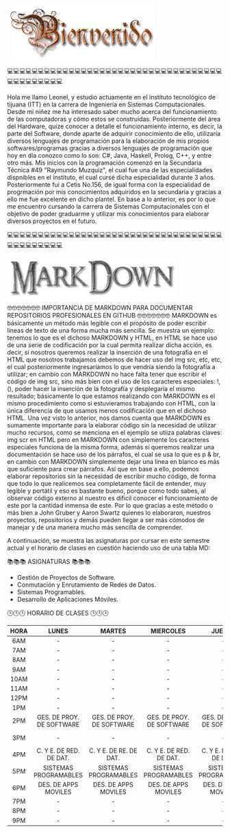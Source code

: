 ![](cooltext418114964546444.png)

💻💻💻💻💻💻💻💻💻💻💻💻💻💻💻💻💻💻💻💻💻💻💻💻💻💻💻💻💻💻💻💻💻💻💻💻💻💻💻💻💻💻💻💻

Hola me llamo Leonel, y estudio actuamente en el instituto tecnológico de tijuana (ITT) en la carrera de Ingeniería en Sistemas Computacionales.
Desde mi niñez me ha interesado saber mucho acerca del funcionamiento de las computadoras y cómo estos se construidas. Posteriormente del área del Hardware, quize conocer a detalle el funcionamiento interno, es decir, la parte del Software, donde aparte de adquirir conocimiento de ello, utilizaría diversos lenguajes de programación para la elaboración de mis propios softwares/programas gracias a diversos lenguajes de programación que hoy en día conozco como lo son: C#, Java, Haskell, Prolog, C++, y entre otro más. Mis inicios con la programación comenzó en la Secundaria Técnica #49 "Raymundo Muzquiz", el cual fue una de las especialidades dispnibles en el instituto, el cual cursé dicha especialidad durante 3 años. Posteriormente fui a Cetis No.156, de igual forma con la especialidad de progrmación por mis conocimientos adquiridos en la secundaria y gracias a ello me fue excelente en dicho plantel. En base a lo anterior, es por lo que me encuentro cursando la carrera de Sistemas Computacionales con el objetivo de poder graduarme y utilizar mis conocimientos para elaborar diversos proyectos en el futuro.

💻💻💻💻💻💻💻💻💻💻💻💻💻💻💻💻💻💻💻💻💻💻💻💻💻💻💻💻💻💻💻💻💻💻💻💻💻💻💻💻💻💻💻💻
<!--
**LeonelCa1deron/LeonelCa1deron** is a ✨ _special_ ✨ repository because its `README.md` (this file) appears on your GitHub profile.

Here are some ideas to get you started:

- 🔭 I’m currently working on ...
- 🌱 I’m currently learning ...
- 👯 I’m looking to collaborate on ...
- 🤔 I’m looking for help with ...
- 💬 Ask me about ...
- 📫 How to reach me: ...
- 😄 Pronouns: ...
- ⚡ Fun fact: ...
-->

![](cooltext418115235625696.png)

🤓🤓🤓🤓🤓🤓🤓 IMPORTANCIA DE MARKDOWN PARA DOCUMENTAR REPOSITORIOS PROFESIONALES EN GITHUB 🤓🤓🤓🤓🤓🤓🤓
MARKDOWN es básicamente un método más legible con el propósito de poder escribir líneas de texto de una forma mucha más sencilla. Se muestra un ejemplo: tenemos lo que es el dichoso MARKDOWN y HTML, en HTML se hace uso de una serie de codificación por la cual permita realizar dicha acción, es decir, si nosotros queremos realizar la inserción de una fotografía en el HTML que nosotros trabajamos debemos de hacer uso del img src, etc, etc, el cual posteriormente ingresaríamos lo que vendría siendo la fotografía a utilizar; en cambio con MARKDOWN no hace falta tener que escribir el código de img src, sino más bien con el uso de los caracteres especiales: !, (), poder hacer la inserción de la fotografía y desplegaría el mismo resultado; básicamente lo que estamos realizando con MARKDOWN es el mismo procedimiento como si estuvieramos trabajando con HTML, con la única diferencia de que usamos menos codificación que en el dichoso HTML. Una vez visto lo anterior, nos damos cuenta que MARKDOWN es sumamente importante para la elaborar código sin la necesidad de utilizar mucho recursos, como se menciona en el ejemplo se utiiza palabras claves: img scr en HTML pero en MARKDOWN con simplemente los caracteres especiales funciona de la misma forma, además si queremos realizar una documentación se hace uso de los párrafos, el cual se usa lo que es p & br, en cambio con MARKDOWN simplemente dejar una línea en blanco es más que suficiente para crear párrafos. Así que en base a ello, podemos elaborar repositorios sin la necesidad de escribir mucho código, de forma que todo lo que realicemos sea completamente fácil de entender, muy legible y portátil y eso es bastante bueno, porque como todo sabes, al observar código externo al nuestro es dificil conocer el funcionamiento de este por la cantidad inmensa de este. Por lo que gracias a este método o más bien a John Gruber y Aaron Swartz quienes lo elaboraron, nuestros proyectos, repositorios y demás pueden llegar a ser más cómodos de manejar y de una manera mucho más sencilla de comprender.

A continuación, se muestra las asignaturas por cursar en este semestre actual y el horario de clases en cuestión haciendo uso de una tabla MD:

📚📚📚 ASIGNATURAS 📚📚📚
* Gestión de Proyectos de Software.
* Conmutación y Enrutamiento de Redes de Datos.
* Sistemas Programables.
* Desarrollo de Aplicaciones Móviles.


🕒🕒🕒 HORARIO DE CLASES 🕒🕒🕒

| HORA 	|           LUNES           	|           MARTES          	|         MIERCOLES         	|           JUEVES          	|           VIERNES          	|
|:----:	|:-------------------------:	|:-------------------------:	|:-------------------------:	|:-------------------------:	|:--------------------------:	|
|  6AM 	|             -             	|             -             	|             -             	|             -             	|              -             	|
|  7AM 	|             -             	|             -             	|             -             	|             -             	|              -             	|
|  8AM 	|             -             	|             -             	|             -             	|             -             	|              -             	|
|  9AM 	|             -             	|             -             	|             -             	|             -             	|              -             	|
| 10AM 	|             -             	|             -             	|             -             	|             -             	|              -             	|
| 11AM 	|             -             	|             -             	|             -             	|             -             	|              -             	|
| 12PM 	|             -             	|             -             	|             -             	|             -             	|              -             	|
|  1PM 	|             -             	|             -             	|             -             	|             -             	|              -             	|
|  2PM 	| GES. DE PROY. DE SOFTWARE 	| GES. DE PROY. DE SOFTWARE 	| GES. DE PROY. DE SOFTWARE 	| GES. DE PROY. DE SOFTWARE 	| GES. DE PROY.  DE SOFTWARE 	|
|  3PM 	|             -             	|             -             	|             -             	|             -             	|  GES. DE PROY. DE SOFTWARE 	|
|  4PM 	|  C. Y E. DE RED. DE DAT.  	|   C. Y E. DE RE. DE DAT.  	|  C. Y E. DE RED. DE DAT.  	|  C. Y E. DE RED. DE DAT.  	|   C. Y E. DE RED. DE DAT.  	|
|  5PM 	|   SISTEMAS PROGRAMABLES   	|   SISTEMAS PROGRAMABLES   	|   SISTEMAS PROGRAMABLES   	|   SISTEMAS PROGRAMABLES   	|    SISTEMAS PROGRAMABLES   	|
|  6PM 	|   DES. DE  APPS MOVILES   	|   DES. DE  APPS MOVILES   	|   DES. DE  APPS MOVILES   	|   DES. DE  APPS MOVILES   	|    DES DE  APPS MOVILES    	|
|  7PM 	|             -             	|             -             	|             -             	|             -             	|              -             	|
|  8PM 	|             -             	|             -             	|             -             	|             -             	|              -             	|
|  9PM 	|             -             	|             -             	|             -             	|             -             	|              -             	|

